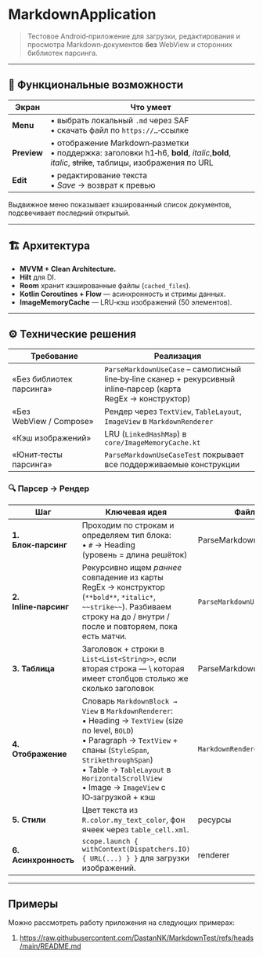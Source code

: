 # MarkdownApplication

> Тестовое Android‑приложение для загрузки, редактирования и просмотра Markdown‑документов **без** WebView и сторонних библиотек парсинга.

---

## 📱 Функциональные возможности

| Экран       | Что умеет                                                                                                                              |
| ----------- | -------------------------------------------------------------------------------------------------------------------------------------- |
| **Menu**  | • выбрать локальный `.md` через SAF  <br>• скачать файл по `https://…`‑ссылке                                                          |
| **Preview** | • отображение Markdown‑разметки <br>• поддержка: заголовки h1‑h6, **bold**, *italic*,__bold__, _italic_, ~~strike~~, таблицы, изображения по URL |
| **Edit**    | • редактирование текста <br>• *Save* → возврат к превью <br>                                       |

Выдвижное меню показывает кэшированный список документов, подсвечивает последний открытый.

---

## 🏗️ Архитектура

* **MVVM + Clean Architecture.**
* **Hilt** для DI.
* **Room** хранит кэшированные файлы (`cached_files`).
* **Kotlin Coroutines + Flow** — асинхронность и стримы данных.
* **ImageMemoryCache** — LRU‑кэш изображений (50 элементов).

---

## ⚙️ Технические решения

| Требование               | Реализация                                                                                                      |
| ------------------------ | --------------------------------------------------------------------------------------------------------------- |
| «Без библиотек парсинга» | `ParseMarkdownUseCase` – самописный line‑by‑line сканер + рекурсивный inline‑парсер (карта RegEx → конструктор) |
| «Без WebView / Compose»  | Рендер через `TextView`, `TableLayout`, `ImageView` в `MarkdownRenderer`                                        |
| «Кэш изображений»        | LRU (`LinkedHashMap`) в `core/ImageMemoryCache.kt`                                                              |
| «Юнит‑тесты парсинга»    | `ParseMarkdownUseCaseTest` покрывает все поддерживаемые конструкции                                             |

### 🔍 Парсер → Рендер

| Шаг                   | Ключевая идея                                                                                                                                                                                                                                                                      | Файл                                                                                 |  
| --------------------- | ---------------------------------------------------------------------------------------------------------------------------------------------------------------------------------------------------------------------------------------------------------------------------------- | ------------------------------------------------------------------------------------ |
| **1. Блок‑парсинг**   | Проходим по строкам и определяем тип блока:<br>• `#` → Heading (уровень = длина решёток)<br>                                                                                                                                                                                   | ParseMarkdownUseCase| 
| **2. Inline‑парсинг** | Рекурсивно ищем *раннее* совпадение из карты RegEx → конструктор (`**bold**`, `*italic*`, `~~strike~~`). Разбиваем строку на до / внутри / после и повторяем, пока есть матчи.                                                                                                     | `ParseMarkdownUseCase`                                                               |                     
| **3. Таблица**        | Заголовок + строки в `List<List<String>>`, если вторая строка — \ которая имеет столбцов столько же сколько заголовок                                                                                                                                                                                                                | ParseMarkdownUseCase                                                                                 | 
| **4. Отображение**    | Словарь `MarkdownBlock → View` в `MarkdownRenderer`:<br>• Heading → `TextView` (size по level, `BOLD`) <br>• Paragraph → `TextView` + спаны (`StyleSpan`, `StrikethroughSpan`) <br>• Table → `TableLayout` в `HorizontalScrollView` <br>• Image → `ImageView` с IO‑загрузкой + кэш | `MarkdownRenderer`                                                                   |                       
| **5. Стили**          | Цвет текста из `R.color.my_text_color`, фон ячеек через `table_cell.xml`.                                                                                                                                                                                                          | ресурсы                                                                              |                       
| **6. Асинхронность**  | `scope.launch { withContext(Dispatchers.IO) { URL(...) } }` для загрузки изображений.                                                                                                                                                                                              | renderer                                                                             |                       

---
## Примеры
Можно рассмотреть работу приложения на следующих примерах:
1. https://raw.githubusercontent.com/DastanNK/MarkdownTest/refs/heads/main/README.md
